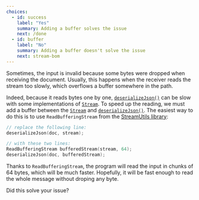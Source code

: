 ```yaml
---
choices:
  - id: success
    label: "Yes"
    summary: Adding a buffer solves the issue
    next: /done
  - id: buffer
    label: "No"
    summary: Adding a buffer doesn't solve the issue
    next: stream-bom
---
```


Sometimes, the input is invalid because some bytes were dropped when receiving the document.
Usually, this happens when the receiver reads the stream too slowly, which overflows a buffer somewhere in the path.

Indeed, because it reads bytes one by one, [`deserializeJson()`](/v6/api/json/deserializejson/) can be slow with some implementations of [`Stream`](https://www.arduino.cc/reference/en/language/functions/communication/stream/). To speed up the reading, we must add a buffer between the [`Stream`](https://www.arduino.cc/reference/en/language/functions/communication/stream/) and [`deserializeJson()`](/v6/api/json/deserializejson/). The easiest way to do this is to use `ReadBufferingStream` from the [StreamUtils library](https://github.com/bblanchon/ArduinoStreamUtils):

```c++
// replace the following line:
deserializeJson(doc, stream);

// with these two lines:
ReadBufferingStream bufferedStream(stream, 64);
deserializeJson(doc, bufferedStream);
```

Thanks to `ReadBufferingStream`, the program will read the input in chunks of 64 bytes, which will be much faster.
Hopefully, it will be fast enough to read the whole message without droping any byte.

Did this solve your issue?
